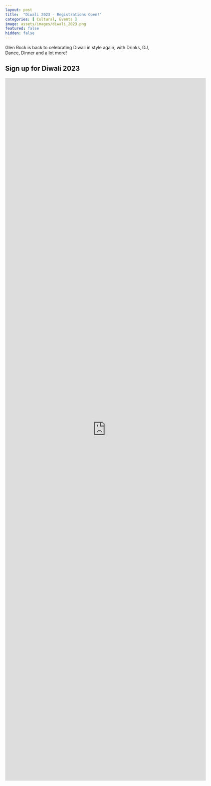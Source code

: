 ```yaml
---
layout: post
title:  "Diwali 2023 - Registrations Open!"
categories: [ Cultural, Events ]
image: assets/images/diwali_2023.png
featured: false
hidden: false
---
```


Glen Rock is back to celebrating Diwali in style again, with Drinks, DJ, Dance, Dinner and a lot more! 

## Sign up for Diwali 2023

<p align="center"><iframe src="https://docs.google.com/forms/d/e/1FAIpQLSeV2d-BWjReaE1yV1eS6ZfdhzV5l3iShtvawk3THAFOHpNnyQ/viewform?embedded=true" width="640" height="2240" frameborder="0" marginheight="0" marginwidth="0">Loading…</iframe></p>
